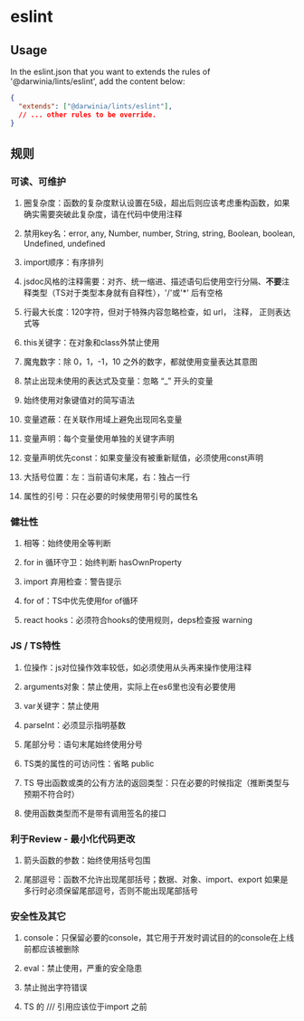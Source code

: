 # eslint

## Usage

In the eslint.json that you want to extends the rules of '@darwinia/lints/eslint', add the content below:

```json
{
  "extends": ["@darwinia/lints/eslint"],
  // ... other rules to be override.
}
```

## 规则

### 可读、可维护

1. 圈复杂度：函数的复杂度默认设置在5级，超出后则应该考虑重构函数，如果确实需要突破此复杂度，请在代码中使用注释

1. 禁用key名：error, any, Number, number, String, string, Boolean, boolean, Undefined, undefined

1. import顺序：有序排列

1. jsdoc风格的注释需要：对齐、统一缩进、描述语句后使用空行分隔、**不要**注释类型（TS对于类型本身就有自释性），'/'或'*' 后有空格

1. 行最大长度：120字符，但对于特殊内容忽略检查，如 url， 注释， 正则表达式等

1. this关键字：在对象和class外禁止使用

1. 魔鬼数字：除 0，1，-1，10 之外的数字，都就使用变量表达其意图

1. 禁止出现未使用的表达式及变量：忽略 “_” 开头的变量

1. 始终使用对象键值对的简写语法

1. 变量遮蔽：在关联作用域上避免出现同名变量

1. 变量声明：每个变量使用单独的关键字声明

1. 变量声明优先const：如果变量没有被重新赋值，必须使用const声明

1. 大括号位置：左：当前语句末尾，右：独占一行

1. 属性的引号：只在必要的时候使用带引号的属性名

### 健壮性

1. 相等：始终使用全等判断

1. for in 循环守卫：始终判断 hasOwnProperty

1. import 弃用检查：警告提示

1. for of：TS中优先使用for of循环

1. react hooks：必须符合hooks的使用规则，deps检查报 warning

### JS / TS特性

1. 位操作：js对位操作效率较低，如必须使用从头再来操作使用注释

1. arguments对象：禁止使用，实际上在es6里也没有必要使用

1. var关键字：禁止使用

1. parseInt：必须显示指明基数

1. 尾部分号：语句末尾始终使用分号

1. TS类的属性的可访问性：省略 public

1. TS 导出函数或类的公有方法的返回类型：只在必要的时候指定（推断类型与预期不符合时）

1. 使用函数类型而不是带有调用签名的接口

### 利于Review - 最小化代码更改

1. 箭头函数的参数：始终使用括号包围

1. 尾部逗号：函数不允许出现尾部括号；数据、对象、import、export 如果是多行时必须保留尾部逗号，否则不能出现尾部括号

### 安全性及其它

1. console：只保留必要的console，其它用于开发时调试目的的console在上线前都应该被删除

1. eval：禁止使用，严重的安全隐患

1. 禁止抛出字符错误

1. TS 的 /// 引用应该位于import 之前
